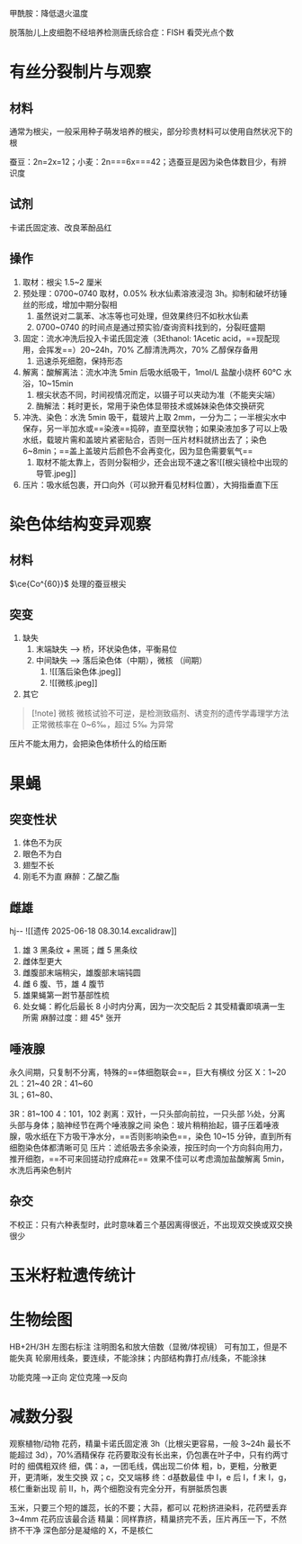 甲酰胺：降低退火温度

脱落胎儿上皮细胞不经培养检测唐氏综合症：FISH 看荧光点个数

# 有丝分裂制片与观察
## 材料

通常为根尖，一般采用种子萌发培养的根尖，部分珍贵材料可以使用自然状况下的根

蚕豆：2n=2x=12；小麦：2n\===6x==\=42；选蚕豆是因为染色体数目少，有辨识度

## 试剂
卡诺氏固定液、改良苯酚品红
## 操作
1. 取材：根尖 1.5~2 厘米
2. 预处理：0700~0740 取材，0.05% 秋水仙素溶液浸泡 3h。抑制和破坏纺锤丝的形成，增加中期分裂相
	1. 虽然说对二氯苯、冰冻等也可处理，但效果终归不如秋水仙素
	2. 0700~0740 的时间点是通过预实验/查询资料找到的，分裂旺盛期
3. 固定：流水冲洗后投入卡诺氏固定液（3Ethanol: 1Acetic acid，==现配现用，会挥发==）20~24h，70% 乙醇清洗两次，70% 乙醇保存备用
	1. 迅速杀死细胞，保持形态
4. 解离：酸解离法：流水冲洗 5min 后吸水纸吸干，1mol/L 盐酸小烧杯 60°C 水浴，10~15min
	1. 根尖状态不同，时间视情况而定，以镊子可以夹动为准（不能夹尖端）
	2. 酶解法：耗时更长，常用于染色体显带技术或姊妹染色体交换研究
5. 冲洗、染色：水洗 5min 吸干，载玻片上取 2mm，一分为二；一半根尖水中保存，另一半加水或==染液==捣碎，直至糜状物；如果染液加多了可以上吸水纸，载玻片需和盖玻片紧密贴合，否则一压片材料就挤出去了；染色 6~8min；==盖上盖玻片后颜色不会再变化，因为显色需要氧气==
	1. 取材不能太靠上，否则分裂相少，还会出现不速之客![[根尖镜检中出现的导管.jpeg]]
6. 压片：吸水纸包裹，开口向外（可以掀开看见材料位置），大拇指垂直下压
# 染色体结构变异观察
## 材料

$\ce{Co^{60}}$ 处理的蚕豆根尖

## 突变
1. 缺失
	1. 末端缺失 --> 桥，环状染色体，平衡易位
	2. 中间缺失 --> 落后染色体（中期），微核 （间期）
		1. ![[落后染色体.jpeg]]
		2. ![[微核.jpeg]]
2. 其它

>[!note] 微核
> 微核试验不可逆，是检测致癌剂、诱变剂的遗传学毒理学方法
> 正常微核率在 0~6‰，超过 5‰ 为异常

压片不能太用力，会把染色体桥什么的给压断

# 果蝇
## 突变性状
1. 体色不为灰
2. 眼色不为白
3. 翅型不长
4. 刚毛不为直
麻醉：乙酸乙酯
## 雌雄
hj-- ![[遗传 2025-06-18 08.30.14.excalidraw]]
1. 雄 3 黑条纹 + 黑斑；雌 5 黑条纹
2. 雌体型更大
3. 雌腹部末端稍尖，雄腹部末端钝圆
4. 雌 6 腹、节，雄 4 腹节
5. 雄果蝇第一跗节基部性梳
6. 处女蝇：孵化后最长 8 小时内分离，因为一次交配后 2 其受精囊即填满一生所需
麻醉过度：翅 45° 张开
## 唾液腺
永久间期，只复制不分离，特殊的==体细胞联会==，巨大有横纹
分区
X：1~20
2L：21~40
2R：41~60      
3L；61~80、

3R：81~100
4：101，102
剥离：双针，一只头部向前拉，一只头部 ⅓处，分离头部与身体；脑神经节在两个唾液腺之间
染色：玻片稍稍抬起，镊子压着唾液腺，吸水纸在下方吸干净水分，==否则影响染色==，染色 10~15 分钟，直到所有细胞染色体都清晰可见
压片：滤纸吸去多余染液，按压时向一个方向斜向用力，推开细胞，==不可来回搓动拧成麻花==
效果不佳可以考虑滴加盐酸解离 5min，水洗后再染色制片
## 杂交
不校正：只有六种表型时，此时意味着三个基因离得很近，不出现双交换或双交换很少
# 玉米籽粒遗传统计
# 生物绘图
HB+2H/3H
左图右标注
注明图名和放大倍数（显微/体视镜）
可有加工，但是不能失真
轮廓用线条，要连续，不能涂抹；内部结构靠打点/线条，不能涂抹

功能克隆-->正向
定位克隆-->反向

# 减数分裂
观察植物/动物
花药，精巢卡诺氏固定液 3h（比根尖更容易，一般 3~24h 最长不能超过 3d），70%酒精保存
花药要取没有长出来，仍包裹在叶子中，只有约两寸时的
细偶粗双终
细，偶：a，一团毛线，偶出现二价体
粗，b，更粗，分散更开，更清晰，发生交换
双；c，交叉端移
终：d基数最佳
中 I，e
后 I，f
末 I，g，核仁重新出现
前 II，h，两个细胞没有完全分开，有胼胝质包裹

玉米，只要三个短的雄蕊，长的不要；大蒜，都可以
花粉挤进染料，花药壁丢弃
3~4mm 花药应该最合适
精巢：同样靠挤，精巢挤完不丢，压片再压一下，不然挤不干净
深色部分是凝缩的 X，不是核仁